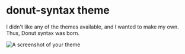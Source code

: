 # donut-syntax theme

I didn't like any of the themes available, and I wanted to make my own. Thus, Donut syntax was born.

![A screenshot of your theme](https://www.dropbox.com/s/16e3ovv9bwp99ud/screenshot.jpg?dl=0)
